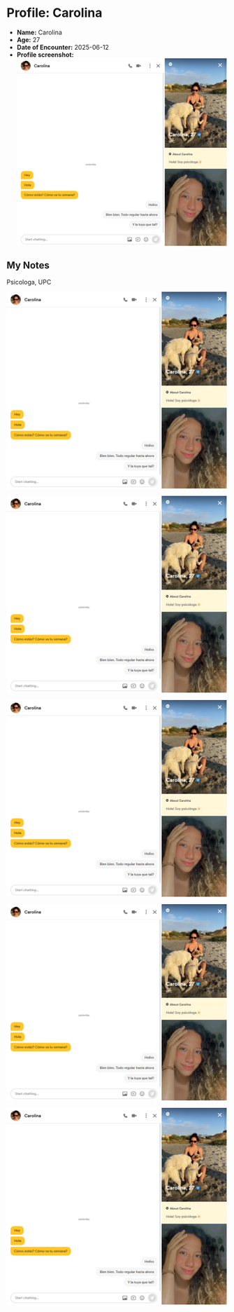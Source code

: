 # Profile: Carolina

- **Name:** Carolina
- **Age:** 27
- **Date of Encounter:** 2025-06-12
- **Profile screenshot:** ![profile](../images/carolina_2025-06-12.jpg)

## My Notes
Psicologa, UPC


![profile](../images/carolina_2025-06-12_465822_2025-06-12.jpg)


![profile](../images/carolina_2025-06-12_183578_1749767010426.jpg)


![profile](../images/carolina_2025-06-12_426001_1749767328500.jpg)


![profile](../images/carolina_2025-06-12_834644_1749767917617.jpg)


![profile](../images/carolina_2025-06-12_325637_1749768239860.jpg)
